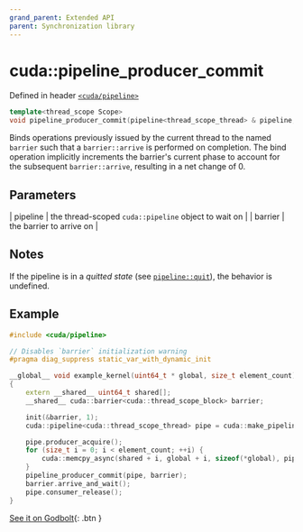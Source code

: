 ```yaml
---
grand_parent: Extended API
parent: Synchronization library
---
```


# cuda::**pipeline_producer_commit**

Defined in header [`<cuda/pipeline>`](../headers/pipeline.md)

```c++
template<thread_scope Scope>
void pipeline_producer_commit(pipeline<thread_scope_thread> & pipeline, barrier<Scope> & barrier);
```

Binds operations previously issued by the current thread to the named `barrier` such that a `barrier::arrive` is performed on completion. The bind operation implicitly increments the barrier's current phase to account for the subsequent `barrier::arrive`, resulting in a net change of 0.

## Parameters

| pipeline | the thread-scoped `cuda::pipeline` object to wait on |
| barrier  | the barrier to arrive on                             |

## Notes

If the pipeline is in a _quitted state_ (see [`pipeline::quit`](./pipeline/quit.md)), the behavior is undefined.

## Example

```c++
#include <cuda/pipeline>

// Disables `barrier` initialization warning
#pragma diag_suppress static_var_with_dynamic_init

__global__ void example_kernel(uint64_t * global, size_t element_count)
{
    extern __shared__ uint64_t shared[];
    __shared__ cuda::barrier<cuda::thread_scope_block> barrier;

    init(&barrier, 1);
    cuda::pipeline<cuda::thread_scope_thread> pipe = cuda::make_pipeline();

    pipe.producer_acquire();
    for (size_t i = 0; i < element_count; ++i) {
        cuda::memcpy_async(shared + i, global + i, sizeof(*global), pipe);
    }
    pipeline_producer_commit(pipe, barrier);
    barrier.arrive_and_wait();
    pipe.consumer_release();
}
```

[See it on Godbolt](https://godbolt.org/z/x5n8zY){: .btn }
